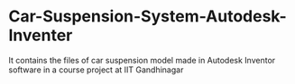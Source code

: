 # Car-Suspension-System-Autodesk-Inventer
It contains the files of car suspension model made in Autodesk Inventor software in a course project at IIT Gandhinagar
